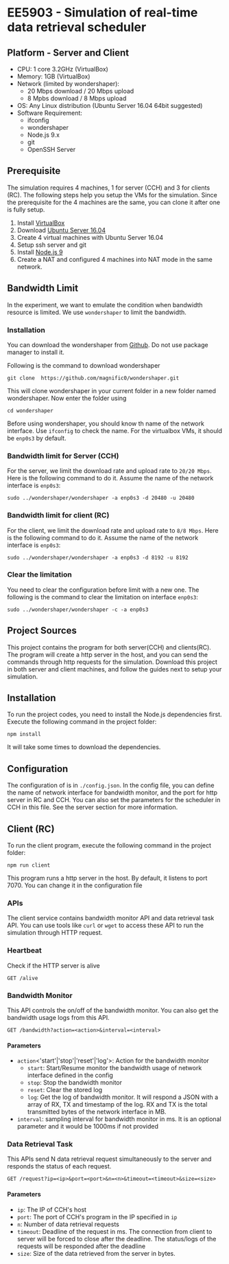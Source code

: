 # EE5903 - Simulation of real-time data retrieval scheduler

## Platform - Server and Client
* CPU: 1 core 3.2GHz (VirtualBox)
* Memory: 1GB (VirtualBox)
* Network (limited by wondershaper):
    * 20 Mbps download / 20 Mbps upload
    * 8 Mpbs download / 8 Mbps upload
* OS: Any Linux distribution (Ubuntu Server 16.04 64bit suggested)
* Software Requirement:
    * ifconfig
    * wondershaper
    * Node.js 9.x
    * git
    * OpenSSH Server


## Prerequisite
The simulation requires 4 machines, 1 for server (CCH) and 3 for clients (RC). The following steps help you setup the VMs for the simulation. Since the prerequisite for the 4 machines are the same, you can clone it after one is fully setup.
1. Install [VirtualBox](https://www.virtualbox.org)
2. Download [Ubuntu Server 16.04](https://www.ubuntu.com/download/server)
3. Create 4 virtual machines with Ubuntu Server 16.04
4. Setup ssh server and git
5. Install [Node.js 9](https://nodejs.org/en/download/package-manager/#debian-and-ubuntu-based-linux-distributions)
6. Create a NAT and configured 4 machines into NAT mode in the same network.

## Bandwidth Limit
In the experiment, we want to emulate the condition when bandwidth resource is limited. We use `wondershaper` to limit the bandwidth.

### Installation
You can download the wondershaper from [Github](https://github.com/magnific0/wondershaper). Do not use package manager to install it.

Following is the command to download wondershaper
```
git clone  https://github.com/magnific0/wondershaper.git
```
This will clone wondershaper in your current folder in a new folder named wondershaper. Now enter the folder using
```
cd wondershaper
```
Before using wondershaper, you should know th name of the network interface. Use `ifconfig` to check the name. For the virtualbox VMs, it should be `enp0s3` by default.

### Bandwidth limit for Server (CCH)
For the server, we limit the download rate and upload rate to `20/20 Mbps`. Here is the following command to do it. Assume the name of the network interface is `enp0s3`:
```
sudo ../wondershaper/wondershaper -a enp0s3 -d 20480 -u 20480
```

### Bandwidth limit for client (RC)
For the client, we limit the download rate and upload rate to `8/8 Mbps`. Here is the following command to do it. Assume the name of the network interface is `enp0s3`:
```
sudo ../wondershaper/wondershaper -a enp0s3 -d 8192 -u 8192
```

### Clear the limitation
You need to clear the configuration before limit with a new one. The following is the command to clear the limitation on interface `enp0s3`:
```
sudo ../wondershaper/wondershaper -c -a enp0s3
```

## Project Sources

This project contains the program for both server(CCH) and clients(RC). The program will create a http server in the host, and you can send the commands through http requests for the simulation. Download this project in both server and client machines, and follow the guides next to setup your simulation.

## Installation
To run the project codes, you need to install the Node.js dependencies first. Execute the following command in the project folder:
```
npm install
```
It will take some times to download the dependencies.

## Configuration
The configuration of is in `./config.json`. In the config file, you can define the name of network interface for bandwidth monitor, and the port for http server in RC and CCH. You can also set the parameters for the scheduler in CCH in this file. See the server section for more information.

## Client (RC)
To run the client program, execute the following command in the project folder:
```
npm run client
```
This program runs a http server in the host. By default, it listens to port 7070. You can change it in the configuration file

### APIs
The client service contains bandwidth monitor API and data retrieval task API. You can use tools like `curl` or `wget` to access these API to run the simulation through HTTP request.

### Heartbeat
Check if the HTTP server is alive
```
GET /alive
```

### Bandwidth Monitor
This API controls the on/off of the bandwidth monitor. You can also get the bandwidth usage logs from this API.
```
GET /bandwidth?action=<action>&interval=<interval>
```
#### Parameters
* `action`<'start'|'stop'|'reset'|'log'>: Action for the bandwidth monitor
    * `start`: Start/Resume monitor the bandwidth usage of network interface defined in the config
    * `stop`: Stop the bandwidth monitor
    * `reset`: Clear the stored log
    * `log`: Get the log of bandwidth monitor. It will respond a JSON with a array of RX, TX and timestamp of the log. RX and TX is the total transmitted bytes of the network interface in MB.
* `interval`<Number>: sampling interval for bandwidth monitor in ms. It is an optional parameter and it would be 1000ms if not provided

### Data Retrieval Task
This APIs send N data retrieval request simultaneously to the server and responds the status of each request.
```
GET /request?ip=<ip>&port=<port>&n=<n>&timeout=<timeout>&size=<size>
```
#### Parameters
* `ip`: The IP of CCH's host
* `port`: The port of CCH's program in the IP specified in `ip`
* `n`<Number>: Number of data retrieval requests
* `timeout`<Number>: Deadline of the request in ms. The connection from client to server will be forced to close after the deadline. The status/logs of the requests will be responded after the deadline
* `size`<Number>: Size of the data retrieved from the server in bytes.
